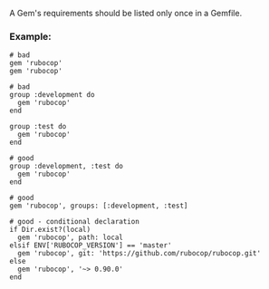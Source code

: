 A Gem's requirements should be listed only once in a Gemfile.

### Example:
    # bad
    gem 'rubocop'
    gem 'rubocop'

    # bad
    group :development do
      gem 'rubocop'
    end

    group :test do
      gem 'rubocop'
    end

    # good
    group :development, :test do
      gem 'rubocop'
    end

    # good
    gem 'rubocop', groups: [:development, :test]

    # good - conditional declaration
    if Dir.exist?(local)
      gem 'rubocop', path: local
    elsif ENV['RUBOCOP_VERSION'] == 'master'
      gem 'rubocop', git: 'https://github.com/rubocop/rubocop.git'
    else
      gem 'rubocop', '~> 0.90.0'
    end
